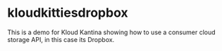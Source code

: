 kloudkittiesdropbox
===================

This is a demo for Kloud Kantina showing how to use a consumer cloud storage API, in this case its Dropbox.
